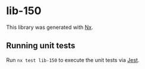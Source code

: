 # lib-150

This library was generated with [Nx](https://nx.dev).

## Running unit tests

Run `nx test lib-150` to execute the unit tests via [Jest](https://jestjs.io).
